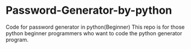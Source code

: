 # Password-Generator-by-python
Code for password generator in python(Beginner)
This repo is for those python beginner programmers who want to code the python generator program.
